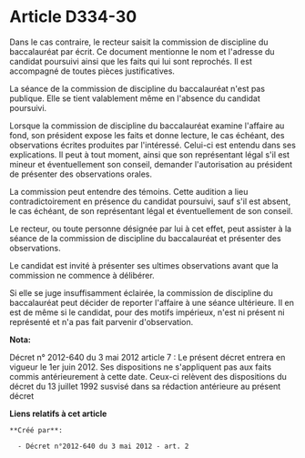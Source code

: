 # Article D334-30

Dans le cas contraire, le recteur saisit la commission de discipline du baccalauréat par écrit. Ce document mentionne le nom
et l'adresse du candidat poursuivi ainsi que les faits qui lui sont reprochés. Il est accompagné de toutes pièces
justificatives.

La séance de la commission de discipline du baccalauréat n'est pas publique. Elle se tient valablement même en l'absence du
candidat poursuivi.

Lorsque la commission de discipline du baccalauréat examine l'affaire au fond, son président expose les faits et donne
lecture, le cas échéant, des observations écrites produites par l'intéressé. Celui-ci est entendu dans ses explications. Il
peut à tout moment, ainsi que son représentant légal s'il est mineur et éventuellement son conseil, demander l'autorisation
au président de présenter des observations orales.

La commission peut entendre des témoins. Cette audition a lieu contradictoirement en présence du candidat poursuivi, sauf
s'il est absent, le cas échéant, de son représentant légal et éventuellement de son conseil.

Le recteur, ou toute personne désignée par lui à cet effet, peut assister à la séance de la commission de discipline du
baccalauréat et présenter des observations.

Le candidat est invité à présenter ses ultimes observations avant que la commission ne commence à délibérer.

Si elle se juge insuffisamment éclairée, la commission de discipline du baccalauréat peut décider de reporter l'affaire à une
séance ultérieure. Il en est de même si le candidat, pour des motifs impérieux, n'est ni présent ni représenté et n'a pas
fait parvenir d'observation.

**Nota:**

Décret n° 2012-640 du 3 mai 2012 article 7 : Le présent décret entrera en vigueur le 1er juin 2012. Ses dispositions ne
s'appliquent pas aux faits commis antérieurement à cette date. Ceux-ci relèvent des dispositions du décret du 13 juillet 1992
susvisé dans sa rédaction antérieure au présent décret

**Liens relatifs à cet article**

	**Créé par**:

	  - Décret n°2012-640 du 3 mai 2012 - art. 2
